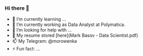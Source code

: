 ### Hi there 👋


- 🌱 I’m currently learning ...
- 🔭 I’m currently working as Data Analyst at Polymatica.
- 🤔 I’m looking for help with ...
- 💬 My resume stored [here](Mark Basov - Data Scientist.pdf)
- 📫 My Telegram: @morowenka
- ⚡ Fun fact: ...
